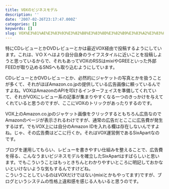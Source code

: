 ```yaml
---
title: VOXのビジネスモデル
description: ''
date: '2007-02-26T23:17:47.000Z'
categories: []
keywords: []
slug: VOX%E3%81%AE%E3%83%93%E3%82%B8%E3%83%8D%E3%82%B9%E3%83%A2%E3%83%87%E3%83%AB
---
```

特にCDレビューとかDVDレビューとかは最近VOX経由で投稿するようにしています。これは、VＯＸへはより自分自身のライフスタイルに近いことを投稿しようと思っているからで、それもあってVOXのRSSはmixiやGREEといった外部FEEDが取り込めるSNSへも取り込むようにしています。

CDレビューとかDVDレビューとか、必然的にジャケットの写真とかを扱うことが多くて、それがほぼAmazon.co.jpの提供している広告画像に頼っているんですよね。VOXはAmazonのAPIを叩けるインターフェイスを準備してくれていて、それがVOXにレビュー系の記事が集まりやすくなる一つのきっかけを与えてくれていると思うのですが、ここにVOXのトリックがあったりするのです。

VOX上のAmazon.co.jpのジャケット画像をクリックするともちろん広告なのでAmazonのページが表示されるわけですが、通常の広告だとここに広告費が発生するはず。でもVOX上には自分のAmazon IDを入れる欄は存在しないんですよね。じゃ、その広告費はどこに行くか。それはVOX運営側であるSixApartなのです。

ブログを運用してもらい、レビューを書きやすい仕組みを整えることで、広告費を得る、こんなうまいビジネスモデルを確立したSixApartはすばらしいと思います。でもこういうことはもっときちんとわかりやすいところに明記しておかないといけないような気もするんですけどね。  
こういうことしているのはVOXだけではない(mixiとかもやってます)ですが、ブログというシステムの性格上違和感を感じる人もいると思うのです。